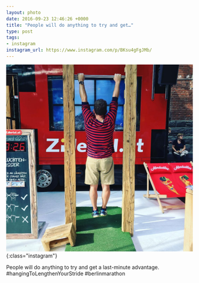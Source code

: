 ```yaml
---
layout: photo
date: 2016-09-23 12:46:26 +0000
title: "People will do anything to try and get…"
type: post
tags:
- instagram
instagram_url: https://www.instagram.com/p/BKsu4gFgJMb/
---
```


![Instagram - BKsu4gFgJMb](/img/BKsu4gFgJMb.jpg){:class="instagram"}

People will do anything to try and get a last-minute advantage. #hangingToLengthenYourStride #berlinmarathon
